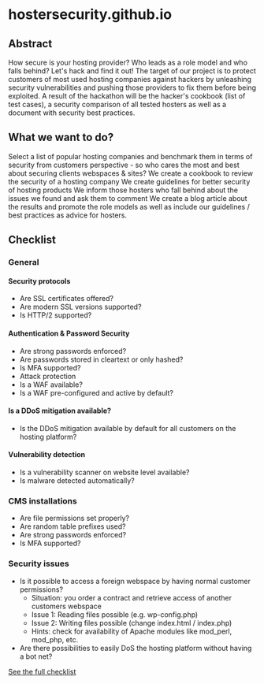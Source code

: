 # hostersecurity.github.io

## Abstract
How secure is your hosting provider? Who leads as a role model and who falls behind? Let's hack and find it out! The target of our project is to protect customers of most used hosting companies against hackers by unleashing security vulnerabilities and pushing those providers to fix them before being exploited. A result of the hackathon will be the hacker's cookbook (list of test cases), a security comparison of all tested hosters as well as a document with security best practices.

## What we want to do?
Select a list of popular hosting companies and benchmark them in terms of security from customers perspective - so who cares the most and best about securing clients webspaces & sites?
We create a cookbook to review the security of a hosting company
We create guidelines for better security of hosting products
We inform those hosters who fall behind about the issues we found and ask them to comment
We create a blog article about the results and promote the role models as well as include our guidelines / best practices as advice for hosters.

## Checklist
### General
#### Security protocols
* Are SSL certificates offered? 
* Are modern SSL versions supported?
* Is HTTP/2 supported?
#### Authentication & Password Security
* Are strong passwords enforced?
* Are passwords stored in cleartext or only hashed?
* Is MFA supported?
* Attack protection
* Is a WAF available?
* Is a WAF pre-configured and active by default?
#### Is a DDoS mitigation available?
* Is the DDoS mitigation available by default for all customers on the hosting platform?
#### Vulnerability detection
* Is a vulnerability scanner on website level available?
* Is malware detected automatically?
### CMS installations
* Are file permissions set properly?
* Are random table prefixes used?
* Are strong passwords enforced?
* Is MFA supported?
### Security issues
* Is it possible to access a foreign webspace by having normal customer permissions? 
   * Situation: you order a contract and retrieve access of another customers webspace
   * Issue 1: Reading files possible (e.g. wp-config.php)
   * Issue 2: Writing files possible (change index.html / index.php)
   * Hints: check for availability of Apache modules like mod_perl, mod_php, etc.
* Are there possibilities to easily DoS the hosting platform without having a bot net?

[See the full checklist](checklist.md)

